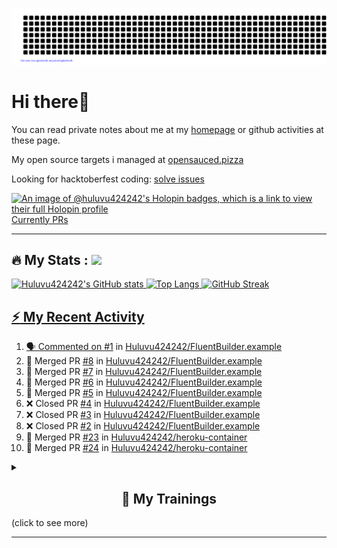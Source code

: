 ![gitartwork](gitartwork.svg)
# Hi there👋

You can read private notes about me at my [homepage](https://huluvu424242.github.io/home/) or github activities at these page.

My open source targets i managed at <a target="_blank" href="https://opensauced.pizza/">opensauced.pizza</a>

Looking for hacktoberfest coding: <a target="_blank" href="https://github.com/search?q=label:hacktoberfest+state:open+type:issue">solve issues</a>

[![An image of @huluvu424242's Holopin badges, which is a link to view their full Holopin profile](https://holopin.me/huluvu424242)](https://holopin.io/@huluvu424242)
<a target="_blank" href="https://hacktoberfestchecker.jenko.me/user/Huluvu424242">Currently PRs</a>

---

## :fire: My Stats : <a href="https://github.com/Huluvu424242"><img src="https://img.shields.io/github/followers/Huluvu424242?label=follow&style=social" />
  
<!--p align="center"-->
<img alt="Huluvu424242's GitHub stats" src="https://github-readme-stats.vercel.app/api?username=Huluvu424242&show_icons=true&theme=vision-friendly-dark" width="33%" />
<img alt="Top Langs" src="https://github-readme-stats.vercel.app/api/top-langs/?username=Huluvu424242&layout=compact&theme=vision-friendly-dark" width="30%" />
<img alt="GitHub Streak" src="http://github-readme-streak-stats.herokuapp.com?user=Huluvu424242&theme=vision-friendly-dark&date_format=j%20M%5B%20Y%5D" width="33%" />
<!--/p-->
  
<!--script 
    type="module" 
    src='https://unpkg.com/@huluvu424242/honey-chucknorris-jokes@0.0.1/dist/honey-chucknorris-jokes/honey-chucknorris-jokes.js'>
</script>
<honey-chucknorris-jokes /-->

## :zap: My Recent Activity

<!--START_SECTION:activity-->
1. 🗣 Commented on [#1](https://github.com/Huluvu424242/FluentBuilder.example/pull/1#issuecomment-1868600225) in [Huluvu424242/FluentBuilder.example](https://github.com/Huluvu424242/FluentBuilder.example)
2. 🎉 Merged PR [#8](https://github.com/Huluvu424242/FluentBuilder.example/pull/8) in [Huluvu424242/FluentBuilder.example](https://github.com/Huluvu424242/FluentBuilder.example)
3. 🎉 Merged PR [#7](https://github.com/Huluvu424242/FluentBuilder.example/pull/7) in [Huluvu424242/FluentBuilder.example](https://github.com/Huluvu424242/FluentBuilder.example)
4. 🎉 Merged PR [#6](https://github.com/Huluvu424242/FluentBuilder.example/pull/6) in [Huluvu424242/FluentBuilder.example](https://github.com/Huluvu424242/FluentBuilder.example)
5. 🎉 Merged PR [#5](https://github.com/Huluvu424242/FluentBuilder.example/pull/5) in [Huluvu424242/FluentBuilder.example](https://github.com/Huluvu424242/FluentBuilder.example)
6. ❌ Closed PR [#4](https://github.com/Huluvu424242/FluentBuilder.example/pull/4) in [Huluvu424242/FluentBuilder.example](https://github.com/Huluvu424242/FluentBuilder.example)
7. ❌ Closed PR [#3](https://github.com/Huluvu424242/FluentBuilder.example/pull/3) in [Huluvu424242/FluentBuilder.example](https://github.com/Huluvu424242/FluentBuilder.example)
8. ❌ Closed PR [#2](https://github.com/Huluvu424242/FluentBuilder.example/pull/2) in [Huluvu424242/FluentBuilder.example](https://github.com/Huluvu424242/FluentBuilder.example)
9. 🎉 Merged PR [#23](https://github.com/Huluvu424242/heroku-container/pull/23) in [Huluvu424242/heroku-container](https://github.com/Huluvu424242/heroku-container)
10. 🎉 Merged PR [#24](https://github.com/Huluvu424242/heroku-container/pull/24) in [Huluvu424242/heroku-container](https://github.com/Huluvu424242/heroku-container)
<!--END_SECTION:activity-->
  
  
<details>   
  <summary> <h2 align="center">🌱 My Trainings</h2> (click to see more)</summary>
  
  <a  target="_blank" href="https://www.flickr.com/photos/huluvu424242/albums/72157628149627159" title="Zertifikate"><img src="https://live.staticflickr.com/7007/6401185011_d67d8dd4e4_c.jpg" width="100%" height="10%" alt="Zertifikate"></a>
  
</details>


--- 



<!--
**Huluvu424242/huluvu424242** is a ✨ _special_ ✨ repository because its `README.md` (this file) appears on your GitHub profile.

Here are some ideas to get you started:

- 🔭 I’m currently working on ...
- 🌱 I’m currently learning ...
- 👯 I’m looking to collaborate on ...
- 🤔 I’m looking for help with ...
- 💬 Ask me about ...
- 📫 How to reach me: ...
- 😄 Pronouns: ...
- ⚡ Fun fact: ...
-->
